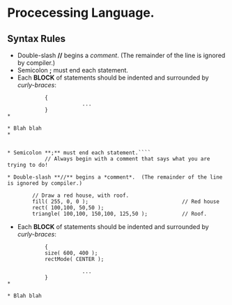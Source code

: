 #           Procecessing Language.

## Syntax Rules

* Double-slash **//** begins a *comment*.  (The remainder of the line is ignored by compiler.)
* Semicolon **;** must end each statement.
* Each **BLOCK** of statements should be indented and surrounded by *curly-braces*:
````
            {
                        ...
            }
*         

* Blah blah
* 


* Semicolon **;** must end each statement.````
            // Always begin with a comment that says what you are trying to do!

* Double-slash **//** begins a *comment*.  (The remainder of the line is ignored by compiler.)
````
            // Draw a red house, with roof.
            fill( 255, 0, 0 );                              // Red house
            rect( 100,100, 50,50 );
            triangle( 100,100, 150,100, 125,50 );           // Roof.
            

* Each **BLOCK** of statements should be indented and surrounded by *curly-braces*:
````
            {
            size( 600, 400 );
            rectMode( CENTER );

                        ...
            }
*         

* Blah blah

